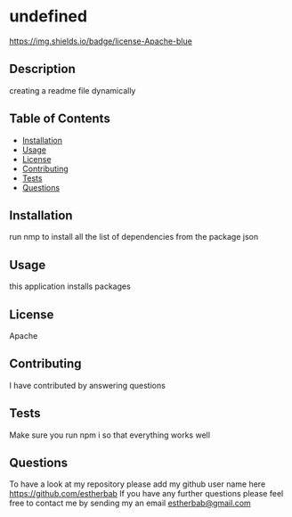 # undefined
  https://img.shields.io/badge/license-Apache-blue                                 


## Description
creating a readme file dynamically  

## Table of Contents

* [Installation](#instacleallation)
* [Usage](#usage)
* [License](#license)
* [Contributing](#contributing)
* [Tests](#tests)
* [Questions](#questions)

## Installation
run nmp to install all the list of dependencies from the package json

## Usage
this application installs packages

## License
Apache

## Contributing
I have contributed by answering questions

## Tests
Make sure you run npm i so that everything works well

## Questions
To have a look at my repository please add my github user name here https://github.com/estherbab
If you have any further questions please feel free to contact me by sending my an email estherbab@gmail.com


